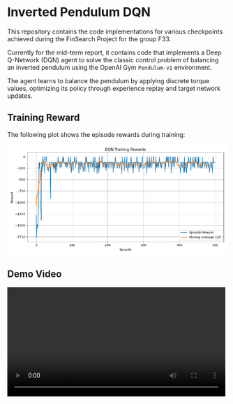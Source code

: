 # Inverted Pendulum DQN

This repository contains the code implementations for various checkpoints achieved during the FinSearch Project for the group F33. 

Currently for the mid-term report, it contains code that implements a Deep Q-Network (DQN) agent to solve the classic control problem of balancing an inverted pendulum using the OpenAI Gym `Pendulum-v1` environment.

The agent learns to balance the pendulum by applying discrete torque values, optimizing its policy through experience replay and target network updates.

## Training Reward

The following plot shows the episode rewards during training:

![Training Rewards](dqn_training_rewards_inv_pend.png)

## Demo Video

<video src="https://github.com/AaravG42/FinSearch_RL/blob/main/RL_Inv_Pend_demo.mp4" controls width="500"></video>

